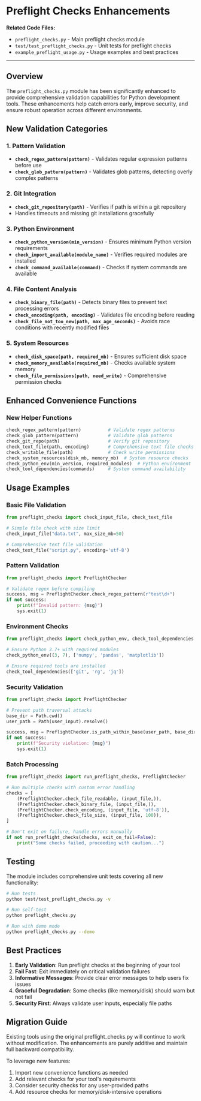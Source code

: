 <!--
This Source Code Form is subject to the terms of the Mozilla Public
License, v. 2.0. If a copy of the MPL was not distributed with this
file, You can obtain one at https://mozilla.org/MPL/2.0/.

Preflight Checks Enhancements

Author: Vaibhav-api-code
Co-Author: Claude Code (https://claude.ai/code)
Created: 2025-07-09
Updated: 2025-07-09
License: Mozilla Public License 2.0 (MPL-2.0)
-->

# Preflight Checks Enhancements

**Related Code Files:**
- `preflight_checks.py` - Main preflight checks module
- `test/test_preflight_checks.py` - Unit tests for preflight checks
- `example_preflight_usage.py` - Usage examples and best practices

---

## Overview

The `preflight_checks.py` module has been significantly enhanced to provide comprehensive validation capabilities for Python development tools. These enhancements help catch errors early, improve security, and ensure robust operation across different environments.

## New Validation Categories

### 1. Pattern Validation
- **`check_regex_pattern(pattern)`** - Validates regular expression patterns before use
- **`check_glob_pattern(pattern)`** - Validates glob patterns, detecting overly complex patterns

### 2. Git Integration
- **`check_git_repository(path)`** - Verifies if path is within a git repository
- Handles timeouts and missing git installations gracefully

### 3. Python Environment
- **`check_python_version(min_version)`** - Ensures minimum Python version requirements
- **`check_import_available(module_name)`** - Verifies required modules are installed
- **`check_command_available(command)`** - Checks if system commands are available

### 4. File Content Analysis
- **`check_binary_file(path)`** - Detects binary files to prevent text processing errors
- **`check_encoding(path, encoding)`** - Validates file encoding before reading
- **`check_file_not_too_new(path, max_age_seconds)`** - Avoids race conditions with recently modified files

### 5. System Resources
- **`check_disk_space(path, required_mb)`** - Ensures sufficient disk space
- **`check_memory_available(required_mb)`** - Checks available system memory
- **`check_file_permissions(path, need_write)`** - Comprehensive permission checks

## Enhanced Convenience Functions

### New Helper Functions
```python
check_regex_pattern(pattern)          # Validate regex patterns
check_glob_pattern(pattern)           # Validate glob patterns
check_git_repo(path)                  # Verify git repository
check_text_file(path, encoding)       # Comprehensive text file checks
check_writable_file(path)             # Check write permissions
check_system_resources(disk_mb, memory_mb)  # System resource checks
check_python_env(min_version, required_modules)  # Python environment
check_tool_dependencies(commands)     # System command availability
```

## Usage Examples

### Basic File Validation
```python
from preflight_checks import check_input_file, check_text_file

# Simple file check with size limit
check_input_file("data.txt", max_size_mb=50)

# Comprehensive text file validation
check_text_file("script.py", encoding='utf-8')
```

### Pattern Validation
```python
from preflight_checks import PreflightChecker

# Validate regex before compiling
success, msg = PreflightChecker.check_regex_pattern(r"test\d+")
if not success:
    print(f"Invalid pattern: {msg}")
    sys.exit(1)
```

### Environment Checks
```python
from preflight_checks import check_python_env, check_tool_dependencies

# Ensure Python 3.7+ with required modules
check_python_env((3, 7), ['numpy', 'pandas', 'matplotlib'])

# Ensure required tools are installed
check_tool_dependencies(['git', 'rg', 'jq'])
```

### Security Validation
```python
from preflight_checks import PreflightChecker

# Prevent path traversal attacks
base_dir = Path.cwd()
user_path = Path(user_input).resolve()

success, msg = PreflightChecker.is_path_within_base(user_path, base_dir)
if not success:
    print(f"Security violation: {msg}")
    sys.exit(1)
```

### Batch Processing
```python
from preflight_checks import run_preflight_checks, PreflightChecker

# Run multiple checks with custom error handling
checks = [
    (PreflightChecker.check_file_readable, (input_file,)),
    (PreflightChecker.check_binary_file, (input_file,)),
    (PreflightChecker.check_encoding, (input_file, 'utf-8')),
    (PreflightChecker.check_file_size, (input_file, 100)),
]

# Don't exit on failure, handle errors manually
if not run_preflight_checks(checks, exit_on_fail=False):
    print("Some checks failed, proceeding with caution...")
```

## Testing

The module includes comprehensive unit tests covering all new functionality:

```bash
# Run tests
python test/test_preflight_checks.py -v

# Run self-test
python preflight_checks.py

# Run with demo mode
python preflight_checks.py --demo
```

## Best Practices

1. **Early Validation**: Run preflight checks at the beginning of your tool
2. **Fail Fast**: Exit immediately on critical validation failures
3. **Informative Messages**: Provide clear error messages to help users fix issues
4. **Graceful Degradation**: Some checks (like memory/disk) should warn but not fail
5. **Security First**: Always validate user inputs, especially file paths

## Migration Guide

Existing tools using the original preflight_checks.py will continue to work without modification. The enhancements are purely additive and maintain full backward compatibility.

To leverage new features:
1. Import new convenience functions as needed
2. Add relevant checks for your tool's requirements
3. Consider security checks for any user-provided paths
4. Add resource checks for memory/disk-intensive operations